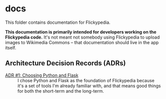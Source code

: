 # docs

This folder contains documentation for Flickypedia.

**This documentation is primarily intended for developers working on the Flickypedia code.**
It's not meant not somebody using Flickypedia to upload images to Wikimedia Commons – that documentation should live in the app itself.

## Architecture Decision Records (ADRs)

<dl>
  <dt>
    <a href="adrs/01-choose-python-and-flask.md">
      ADR #1: Choosing Python and Flask
    </a>
  </dt>
  <dd>
    I chose Python and Flask as the foundation of Flickypedia because it's a set of tools I'm already familiar with, and that means good things for both the short-term and the long-term.
  </dd>
</dl>
